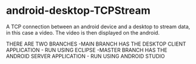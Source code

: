 # android-desktop-TCPStream
A TCP connection between an android device and a desktop to stream data, in this case a video. The video is then displayed on the android.

THERE ARE TWO BRANCHES
 -MAIN BRANCH HAS THE DESKTOP CLIENT APPLICATION - RUN USING ECLIPSE
 -MASTER BRANCH HAS THE ANDROID SERVER APPLICATION - RUN USING ANDROID STUDIO
 
